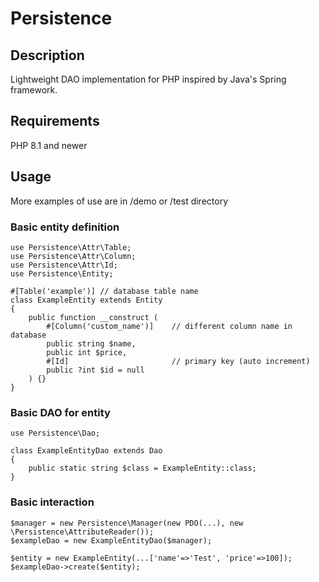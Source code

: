 # Persistence

## Description

Lightweight DAO implementation for PHP inspired by Java's Spring framework.

## Requirements

PHP 8.1 and newer

## Usage

More examples of use are in /demo or /test directory

### Basic entity definition

	use Persistence\Attr\Table;
	use Persistence\Attr\Column;
	use Persistence\Attr\Id;
	use Persistence\Entity;

	#[Table('example')]	// database table name
	class ExampleEntity extends Entity
	{
		public function __construct (
			#[Column('custom_name')]	// different column name in database
			public string $name,
			public int $price,
			#[Id]						// primary key (auto increment)
			public ?int $id = null
		) {}
	}

### Basic DAO for entity

	use Persistence\Dao;

	class ExampleEntityDao extends Dao
	{
		public static string $class = ExampleEntity::class;
	}

### Basic interaction

	$manager = new Persistence\Manager(new PDO(...), new \Persistence\AttributeReader());
	$exampleDao = new ExampleEntityDao($manager);

	$entity = new ExampleEntity(...['name'=>'Test', 'price'=>100]);
	$exampleDao->create($entity);
